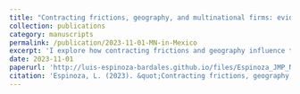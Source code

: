 ```yaml
---
title: "Contracting frictions, geography, and multinational firms: evidence from Mexico"
collection: publications
category: manuscripts
permalink: /publication/2023-11-01-MN-in-Mexico
excerpt: 'I explore how contracting frictions and geography influence the trade costs faced by multinationals in their affiliates located in Mexico relative to domestic firms. I document two key facts. First, distance to firm’s home countries influences firms’ sourcing patterns. Second, sectors with a larger presence of foreign affiliates are more intensive in relationship-specific inputs. I develop a small open economy model with multiple sectors, imperfect contracting, input relationship-specificity, global sourcing and multinational production. I compute a set of counterfactual equilibria to gauge the relative importance of contracting frictions, trade costs, and productivity in the price advantage of multinationals over domestic firms. My findings show that, contrary to priors, foreign firms seem to have a disadvantage relative to domestic firms in trade costs and contracting frictions. Eliminating differences in contracting frictions between foreign and domestic firms leads to a reduction in real GNP of 2.7 percent, while doing so only for productivity reduces real GNP by 2.2 percent.'
date: 2023-11-01
paperurl: 'http://luis-espinoza-bardales.github.io/files/Espinoza_JMP_November_vf.pdf'
citation: 'Espinoza, L. (2023). &quot;Contracting frictions, geography, and multinational firms: evidence from Mexico.&quot; <i>Working Paper</i>.'
---
```

